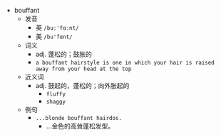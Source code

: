 - bouffant
  - 发音
    - 英 `/buː'fɑːnt/`
    - 美 `/bu'fɑnt/`
  - 词义
    - adj. 蓬松的；鼓胀的
    - `a bouffant hairstyle is one in which your hair is raised away from your head at the top`
  - 近义词
    - adj. 鼓起的，蓬松的；向外胀起的
      - `fluffy`
      - `shaggy`
  - 例句
    - `...blonde bouffant hairdos.`
      - …金色的高耸蓬松发型。

